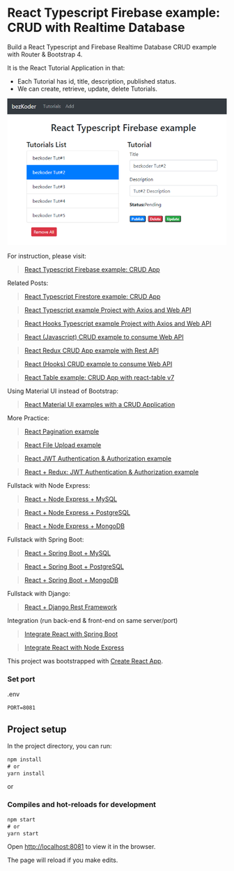 # React Typescript Firebase example: CRUD with Realtime Database

Build a React Typescript and Firebase Realtime Database CRUD example with Router & Bootstrap 4.

It is the React Tutorial Application in that:
- Each Tutorial has id, title, description, published status.
- We can create, retrieve, update, delete Tutorials.

![react-typescript-firebase-crud-demo](react-typescript-firebase-crud-demo.png)

For instruction, please visit:
> [React Typescript Firebase example: CRUD App](https://www.bezkoder.com/firebase-typescript-react/)

Related Posts:
> [React Typescript Firestore example: CRUD App](https://www.bezkoder.com/react-typescript-firestore/)

> [React Typescript example Project with Axios and Web API](https://www.bezkoder.com/react-typescript-axios/)

> [React Hooks Typescript example Project with Axios and Web API](https://www.bezkoder.com/react-typescript-api-call/)

> [React (Javascript) CRUD example to consume Web API](https://www.bezkoder.com/react-crud-web-api/)

> [React Redux CRUD App example with Rest API](https://www.bezkoder.com/react-redux-crud-example/)

> [React (Hooks) CRUD example to consume Web API](https://www.bezkoder.com/react-hooks-crud-axios-api/)

> [React Table example: CRUD App with react-table v7](https://www.bezkoder.com/react-table-example-hooks-crud/)

Using Material UI instead of Bootstrap:
> [React Material UI examples with a CRUD Application](https://www.bezkoder.com/react-material-ui-examples-crud/)

More Practice:
> [React Pagination example](https://www.bezkoder.com/react-pagination-material-ui/)

> [React File Upload example](https://www.bezkoder.com/react-file-upload-axios/)

> [React JWT Authentication & Authorization example](https://www.bezkoder.com/react-jwt-auth/)

> [React + Redux: JWT Authentication & Authorization example](https://www.bezkoder.com/react-redux-jwt-auth/)

Fullstack with Node Express:
> [React + Node Express + MySQL](https://www.bezkoder.com/react-node-express-mysql/)

> [React + Node Express + PostgreSQL](https://www.bezkoder.com/react-node-express-postgresql/)

> [React + Node Express + MongoDB](https://www.bezkoder.com/react-node-express-mongodb-mern-stack/)

Fullstack with Spring Boot:
> [React + Spring Boot + MySQL](https://www.bezkoder.com/react-spring-boot-crud/)

> [React + Spring Boot + PostgreSQL](https://www.bezkoder.com/spring-boot-react-postgresql/)

> [React + Spring Boot + MongoDB](https://www.bezkoder.com/react-spring-boot-mongodb/)

Fullstack with Django:

> [React + Django Rest Framework](https://www.bezkoder.com/django-react-axios-rest-framework/)

Integration (run back-end & front-end on same server/port)
> [Integrate React with Spring Boot](https://www.bezkoder.com/integrate-reactjs-spring-boot/)

> [Integrate React with Node Express](https://www.bezkoder.com/integrate-react-express-same-server-port/)


This project was bootstrapped with [Create React App](https://github.com/facebook/create-react-app).

### Set port
.env
```
PORT=8081
```

## Project setup

In the project directory, you can run:

```
npm install
# or
yarn install

```

or

### Compiles and hot-reloads for development

```
npm start
# or
yarn start
```

Open [http://localhost:8081](http://localhost:8081) to view it in the browser.

The page will reload if you make edits.